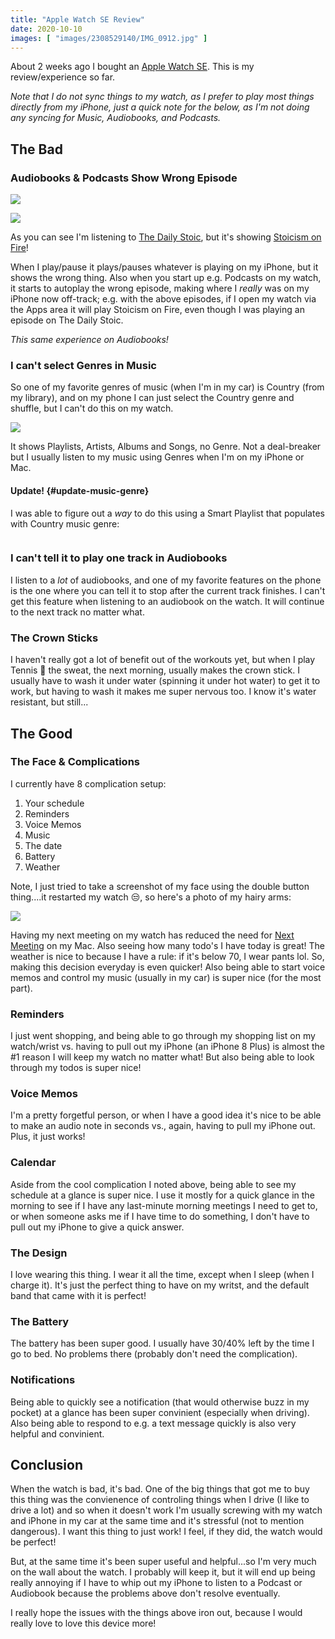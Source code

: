 ```yaml
---
title: "Apple Watch SE Review"
date: 2020-10-10
images: [ "images/2308529140/IMG_0912.jpg" ]
---
```


About 2 weeks ago I bought an [Apple Watch SE](https://www.apple.com/apple-watch-se/). This is my review/experience so far.

_Note that I do not sync things to my watch, as I prefer to play most things directly from my iPhone, just a quick note for the below, as I'm not doing any syncing for Music, Audiobooks, and Podcasts._

## The Bad

### Audiobooks & Podcasts Show Wrong Episode

![](/assets/images/2308529140/IMG_0905.JPG)

![](/assets/images/2308529140/IMG_0906.PNG)

As you can see I'm listening to [The Daily Stoic](https://dailystoic.com/podcast/), but it's showing [Stoicism on Fire](https://podcasts.apple.com/us/podcast/stoicism-on-fire/id1368482721)!

When I play/pause it plays/pauses whatever is playing on my iPhone, but it shows the wrong thing. Also when you start up e.g. Podcasts on my watch, it starts to autoplay the wrong episode, making where I _really_ was on my iPhone now off-track; e.g. with the above episodes, if I open my watch via the Apps area it will play Stoicism on Fire, even though I was playing an episode on The Daily Stoic.

_This same experience on Audiobooks!_

### I can't select Genres in Music

So one of my favorite genres of music (when I'm in my car) is Country (from my library), and on my phone I can just select the Country genre and shuffle, but I can't do this on my watch.

![](/assets/images/2308529140/IMG_0909.jpg)

It shows Playlists, Artists, Albums and Songs, no Genre. Not a deal-breaker but I usually listen to my music using Genres when I'm on my iPhone or Mac.

#### Update! {#update-music-genre}

I was able to figure out a _way_ to do this using a Smart Playlist that populates with Country music genre:

<p style="text-align:center">
    <img src="/images/1343508415/IMG_0913.PNG" alt="" style="margin:auto" />
</p>

### I can't tell it to play one track in Audiobooks

I listen to a _lot_ of audiobooks, and one of my favorite features on the phone is the one where you can tell it to stop after the current track finishes. I can't get this feature when listening to an audiobook on the watch. It will continue to the next track no matter what.

### The Crown Sticks

I haven't really got a lot of benefit out of the workouts yet, but when I play Tennis 🎾 the sweat, the next morning, usually makes the crown stick. I usually have to wash it under water (spinning it under hot water) to get it to work, but having to wash it makes me super nervous too. I know it's water resistant, but still...

## The Good

### The Face & Complications

I currently have 8 complication setup:

1. Your schedule
2. Reminders
3. Voice Memos
4. Music
5. The date
6. Battery
7. Weather

Note, I just tried to take a screenshot of my face using the double button thing....it restarted my watch 😒, so here's a photo of my hairy arms:

![](/assets/images/2308529140/IMG_0912.jpg)

Having my next meeting on my watch has reduced the need for [Next Meeting](https://apps.apple.com/us/app/next-meeting/id1017470484?mt=12) on my Mac. Also seeing how many todo's I have today is great! The weather is nice to because I have a rule: if it's below 70, I wear pants lol. So, making this decision everyday is even quicker! Also being able to start voice memos and control my music (usually in my car) is super nice (for the most part).

### Reminders

I just went shopping, and being able to go through my shopping list on my watch/wrist vs. having to pull out my iPhone (an iPhone 8 Plus) is almost the #1 reason I will keep my watch no matter what! But also being able to look through my todos is super nice!

### Voice Memos

I'm a pretty forgetful person, or when I have a good idea it's nice to be able to make an audio note in seconds vs., again, having to pull my iPhone out. Plus, it just works!

### Calendar

Aside from the cool complication I noted above, being able to see my schedule at a glance is super nice. I use it mostly for a quick glance in the morning to see if I have any last-minute morning meetings I need to get to, or when someone asks me if I have time to do something, I don't have to pull out my iPhone to give a quick answer.

### The Design

I love wearing this thing. I wear it all the time, except when I sleep (when I charge it). It's just the perfect thing to have on my writst, and the default band that came with it is perfect!

### The Battery

The battery has been super good. I usually have 30/40% left by the time I go to bed. No problems there (probably don't need the complication).

### Notifications

Being able to quickly see a notification (that would otherwise buzz in my pocket) at a glance has been super convinient (especially when driving). Also being able to respond to e.g. a text message quickly is also very helpful and convinient.

## Conclusion

When the watch is bad, it's bad. One of the big things that got me to buy this thing was the convienence of controling things when I drive (I like to drive a lot) and so when it doesn't work I'm usually screwing with my watch and iPhone in my car at the same time and it's stressful (not to mention dangerous). I want this thing to just work! I feel, if they did, the watch would be perfect!

But, at the same time it's been super useful and helpful...so I'm very much on the wall about the watch. I probably will keep it, but it will end up being really annoying if I have to whip out my iPhone to listen to a Podcast or Audiobook because the problems above don't resolve eventually.

I really hope the issues with the things above iron out, because I would really love to love this device more!

